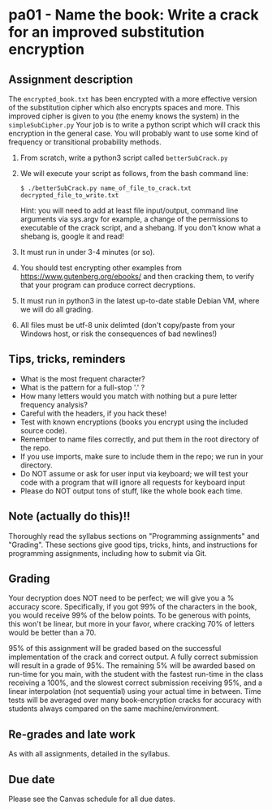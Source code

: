 # pa01 - Name the book: Write a crack for an improved substitution encryption

## Assignment description
The `encrypted_book.txt` has been encrypted with a more effective version of the substitution cipher which also encrypts spaces and more.
This improved cipher is given to you (the enemy knows the system) in the `simpleSubCipher.py`
Your job is to write a python script which will crack this encryption in the general case.
You will probably want to use some kind of frequency or transitional probability methods.

1. From scratch, write a python3 script called `betterSubCrack.py`

2. We will execute your script as follows, from the bash command line:

    `$ ./betterSubCrack.py name_of_file_to_crack.txt decrypted_file_to_write.txt`

    Hint: you will need to add at least file input/output, command line arguments via sys.argv for example, a change of the permissions to executable of the crack script, and a shebang. If you don't know what a shebang is, google it and read!

3. It must run in under 3-4 minutes (or so). 

4. You should test encrypting other examples from https://www.gutenberg.org/ebooks/ and then cracking them, to verify that your program can produce correct decryptions.

5. It must run in python3 in the latest up-to-date stable Debian VM, where we will do all grading. 

6. All files must be utf-8 unix delimted (don't copy/paste from your Windows host, or risk the consequences of bad newlines!)

## Tips, tricks, reminders
* What is the most frequent character?
* What is the pattern for a full-stop '.' ?
* How many letters would you match with nothing but a pure letter frequency analysis?
* Careful with the headers, if you hack these! 
* Test with known encryptions (books you encrypt using the included source code).
* Remember to name files correctly, and put them in the root directory of the repo. 
* If you use imports, make sure to include them in the repo; we run in your directory.
* Do NOT assume or ask for user input via keyboard; 
  we will test your code with a program that will ignore all requests for keyboard input
* Please do NOT output tons of stuff, like the whole book each time.

## Note (actually do this)!!
Thoroughly read the syllabus sections on "Programming assignments" and "Grading". These sections give good tips, tricks, hints, and instructions for programming assignments, including how to submit via Git.

## Grading
Your decryption does NOT need to be perfect; we will give you a % accuracy score. 
Specifically, if you got 99% of the characters in the book, you would receive 99% of the below points.
To be generous with points, this won't be linear, but more in your favor, where cracking 70% of letters would be better than a 70.

95% of this assignment will be graded based on the successful implementation of the crack and correct output.
A fully correct submission will result in a grade of 95%.
The remaining 5% will be awarded based on run-time for you main, with the student with the fastest run-time in the class receiving a 100%, and the slowest correct submission receiving 95%, and a linear interpolation (not sequential) using your actual time in between.
Time tests will be averaged over many book-encryption cracks for accuracy with students always compared on the same machine/environment.

## Re-grades and late work
As with all assignments, detailed in the syllabus.

## Due date
Please see the Canvas schedule for all due dates.

